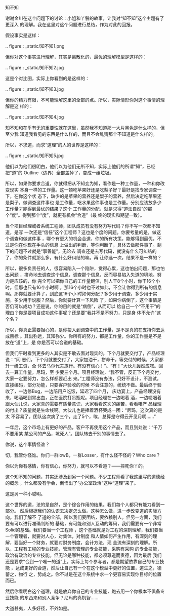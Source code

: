     
知不知

谢谢金川在这个问题下的讨论：小姐和丫鬟的故事，让我对“知不知”这个主题有了更深入
的理解。我在这里对这个问题进行总结，作为对此的回报。

假设事实是这样：

  .. figure:: _static/知不知1.png

但你对这个事实进行理解，其实是离散化的，最优的理解模型是这样的：

  .. figure:: _static/知不知2.jpg

这是个对比图，实际上你看到的是这样的：

  .. figure:: _static/知不知3.jpg

但你的精力有限，不可能理解这里的全部的点。所以，实际情形你对这个事情的理解是这
样的：

  .. figure:: _static/知不知4.jpg

知不知和在乎有无的重要性就在这里，虽然我不知道那一大片黑色是什么样的，但至少我
知道我看见的东西是什么样的，而且不会乱猜那个不知道是什么样的。

所以，不求道，而求“道理”的人的世界是这样的：

  .. figure:: _static/知不知5.jpg

他们以为他们很明白，他们以为他们无所不知，实际上他们的所谓“知”，已经把“道”的
Outline（边界）全部盖掉了，变成一组垃圾。

所以，如果你要求合道，你就得把从不知变为知，看作是一种工作量，一种和你改变现实
本身一样的工作量。这一顿吃苹果好还是吃梨子好？最好是找专家调查一下，在你这个状
态下，缺少的是苹果的营养还是梨子的营养，然后决定吃苹果还是梨子。做调查这件事也
是工作量，吃水果这件事也是工作量。分别应该放多少工作量才能得到最优的结果？这个
工作量的分配，就是求得“道法自然”的那个“度”。得到那个“度”，就更有机会“合道”（最
终的现实和期望一致）。

当个项目经理或者系统工程师，团队成员有没有努力写代码？你不写一次都不知道，是写
一次还是“信任”这个工程师？这也是个度的问题。你要考量的是，做这个调查和做这件事
，哪个有更大的机会合道，你的所有决策，能够得到最优，不过是你在你现在手头的信息
上做出的判断，等你判断了，具体去做那件事了。剩下的问题不过就是“事善能”，无论去
调查还是去写代码，就没有什么可纠结的了，你的条件就那么多，有什么好纠结的嘛。再
让你选一次，结果不是一样的？

所以，很多负责任的人，很容易陷入一个陷阱，觉得心累，这也怕出问题，那也怕出问题
，拼命地去调查这个信息，调查那个信息，反而容易陷入失道的境地。努力是应该的，你
完全可以把你自己的工作量翻倍，别人干8个小时，你干16个小时。但那也只有16个小时啊
，那16个小时也不过如此，不会让你得到所有的信息啊。那你就要计算了，到底这16个小
时如何分配？多少用于调查，多少用于实施，多少用于说服？然后，你就要计算一下风险
了，如果你病倒了，这个事情是否仍可以成功？还是说，你的目的就是“病倒”，从而可以
给自己一个“不用干”的理由？你是要项目成功这件事呢？还是要“我并不是不努力，只是身
体不允许”这个名？

所以，你真正需要担心的，是你投入到调查中的工作量，是不是真的在支持你去达成目标
。其出弥远，其知弥少。你所有的努力，都是工作量，你的工作量是不是放在“道”上，是
你是否可以合道的基础。

但我们平时看到更多的人其实是不敢去面对现实的。下个月就要交付了，产品经理说：“同
志们，下个月就要交付了，大家加油干，拼命干，等交付的时候，大家都升一级工资，全
体去马尔代夫旅行。有没有信心！”。“有！”大伙儿轰然应喏。回去一算工作量，尼玛，至
少要三个月。项目经理说，“我不管，反正下个月交付，大家一定要努力，怎么样都要赶出
来。”工程师没有办法，只好不设计，不测试，直接编码，部分功能，只要客户验收的时候
不会注意的，统统不做。最后终于验收了，一边修Bug，一边陪用户吃饭，延迟了四个月，
庆功宴上，产品经理没有来，喝酒喝到胃出血，正在医院打吊瓶呢。项目经理在一边喝着
酒，一边哽咽着跟大伙儿说，大家真的需要有质量意识，大家看看这次的痛苦，看看咱产
品经理的付出？质量就是生命线啊。大伙儿也是捧着酒杯哭成一团：“尼玛，这次真的是太
不容易了，团队这次病了三个，走了5个，唉，总算是守得云开见月明……”

一年后，这个市场上有更好的产品，客户不再使用这个产品，而且到处说：“千万不要用某
某公司的产品，坑死人”。团队转去干别的事情去了。

你说，这个事情怪谁？

切，我管你怪谁。你们一群lowB，一群Losser，有什么怪不怪的？Who care？

你以为你有感情，你有信心，你努力，就可以不看道？——摔死你丫的。
  
这个知不知的问题，其实还涉及到另一个问题。不少工程师看了我这里写的道德经的概念
，什么都没有学会，倒悟出了“办公室政治”这种“道理”来了。

这是另一种小聪明。

这个世界的道，法的是自然，是个综合作用的结果。我们每个人都只有能力看到一部分。
然后根据我们的认识去决定怎么做。这种怎么做，进一步改变道的实际方向。我们了解不
了道的全部，所以我们要团结，要依赖别人。但另一方面，我们要有可以进行准确判断的
基础，有可能和别人互动的筹码，我们需要有一个非常Solid的基础。我们要当一个工程师
，这个基础就是对工程的深刻理解，我们要当一个管理者，就要对人心，对集体，对制度
和人情如何产生作用，有深刻的理解，要当好一个财务，就要对财务制度，会计方法，现
金流有深刻的理解。所以，工程有工程的专业技能，管理有管理的专业技能，采购有采购
的专业技能，政治有政治的专业技能。但无论是哪种技能，都必须尊道而贵德，因为最后
我们还是要求“合到一个唯一的道”上。实际上每个参与者，都是期望依靠自己的专业技能
，达成更好的合道，然后让自己有一个在这个模型中更好的位置，道生之，德蓄之，物行
之，势成之。你不过是在这个系统中求一个更容易实现你目标的位置而已。

然后你看明白这个道理，就是放弃你自己的专业技能，跑去用一个你根本不俱备专业技能
的东西来和别人竞争？尼玛的真机智……
  
大道甚夷，人多好径，不外如是。
